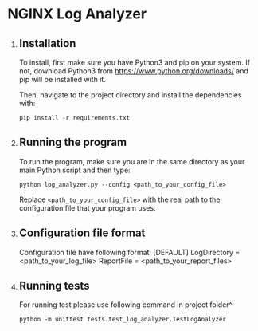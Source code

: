 # NGINX Log Analyzer
1. ## Installation
    To install, first make sure you have Python3 and pip on your system.
    If not, download Python3 from https://www.python.org/downloads/ and pip will be installed with it.
    
    Then, navigate to the project directory and install the dependencies with:

    ```shell
    pip install -r requirements.txt
    ```

2. ## Running the program
    To run the program, make sure you are in the same directory as your main Python script and then type:

    ```shell
    python log_analyzer.py --config <path_to_your_config_file>
    ```
    Replace `<path_to_your_config_file>` with the real path to the configuration file that your program uses.
	
3. ## Configuration file format
	
	Configuration file have following format:
		[DEFAULT]
		LogDirectory = <path_to_your_log_file>
		ReportFile = <path_to_your_report_files>

4. ## Running tests
    For running test please use following command in project folder^
    ```shell
   python -m unittest tests.test_log_analyzer.TestLogAnalyzer
   ```
	
